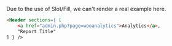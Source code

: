 Due to the use of Slot/Fill, we can't render a real example here.

```html
<Header sections={ [
	<a href="admin.php?page=wooanalytics">Analytics</a>,
	"Report Title"
] } />
```
